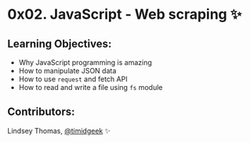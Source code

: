 # 0x02. JavaScript - Web scraping :sparkles:

## Learning Objectives:

- Why JavaScript programming is amazing
- How to manipulate JSON data
- How to use `request` and fetch API
- How to read and write a file using `fs` module

## Contributors:

Lindsey Thomas, [@timidgeek](https://github.com/timidgeek/) :sparkles: